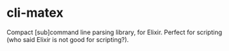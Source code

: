 # cli-matex
Compact [sub]command line parsing library, for Elixir. Perfect for scripting (who said Elixir is not good for scripting?).

